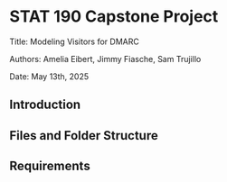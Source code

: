 # STAT 190 Capstone Project

Title: Modeling Visitors for DMARC

Authors: Amelia Eibert, Jimmy Fiasche, Sam Trujillo

Date: May 13th, 2025

## Introduction

## Files and Folder Structure

## Requirements


